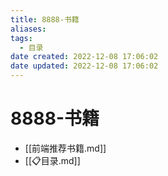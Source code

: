 ```yaml
---
title: 8888-书籍
aliases:
tags:
  - 目录
date created: 2022-12-08 17:06:02
date updated: 2022-12-08 17:06:02
---
```


# 8888-书籍

- [[前端推荐书籍.md]]
- [[📋目录.md]]

